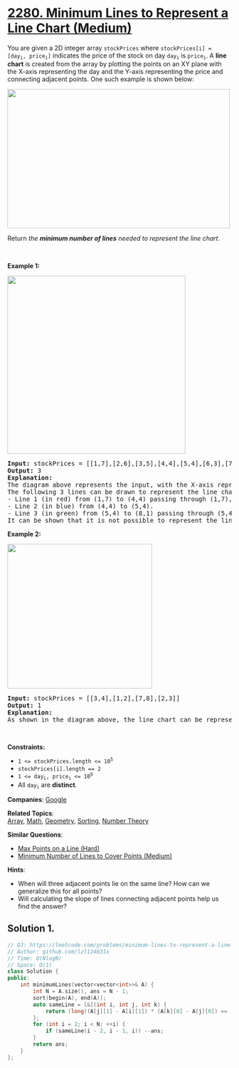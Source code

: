 # [2280. Minimum Lines to Represent a Line Chart (Medium)](https://leetcode.com/problems/minimum-lines-to-represent-a-line-chart)

<p>You are given a 2D integer array <code>stockPrices</code> where <code>stockPrices[i] = [day<sub>i</sub>, price<sub>i</sub>]</code> indicates the price of the stock on day <code>day<sub>i</sub></code> is <code>price<sub>i</sub></code>. A <strong>line chart</strong> is created from the array by plotting the points on an XY plane with the X-axis representing the day and the Y-axis representing the price and connecting adjacent points. One such example is shown below:</p>
<img alt="" src="https://assets.leetcode.com/uploads/2022/03/30/1920px-pushkin_population_historysvg.png" style="width: 500px; height: 313px;" />
<p>Return <em>the <strong>minimum number of lines</strong> needed to represent the line chart</em>.</p>

<p>&nbsp;</p>
<p><strong class="example">Example 1:</strong></p>
<img alt="" src="https://assets.leetcode.com/uploads/2022/03/30/ex0.png" style="width: 400px; height: 400px;" />
<pre>
<strong>Input:</strong> stockPrices = [[1,7],[2,6],[3,5],[4,4],[5,4],[6,3],[7,2],[8,1]]
<strong>Output:</strong> 3
<strong>Explanation:</strong>
The diagram above represents the input, with the X-axis representing the day and Y-axis representing the price.
The following 3 lines can be drawn to represent the line chart:
- Line 1 (in red) from (1,7) to (4,4) passing through (1,7), (2,6), (3,5), and (4,4).
- Line 2 (in blue) from (4,4) to (5,4).
- Line 3 (in green) from (5,4) to (8,1) passing through (5,4), (6,3), (7,2), and (8,1).
It can be shown that it is not possible to represent the line chart using less than 3 lines.
</pre>

<p><strong class="example">Example 2:</strong></p>
<img alt="" src="https://assets.leetcode.com/uploads/2022/03/30/ex1.png" style="width: 325px; height: 325px;" />
<pre>
<strong>Input:</strong> stockPrices = [[3,4],[1,2],[7,8],[2,3]]
<strong>Output:</strong> 1
<strong>Explanation:</strong>
As shown in the diagram above, the line chart can be represented with a single line.
</pre>

<p>&nbsp;</p>
<p><strong>Constraints:</strong></p>

<ul>
	<li><code>1 &lt;= stockPrices.length &lt;= 10<sup>5</sup></code></li>
	<li><code>stockPrices[i].length == 2</code></li>
	<li><code>1 &lt;= day<sub>i</sub>, price<sub>i</sub> &lt;= 10<sup>9</sup></code></li>
	<li>All <code>day<sub>i</sub></code> are <strong>distinct</strong>.</li>
</ul>


**Companies**:
[Google](https://leetcode.com/company/google)

**Related Topics**:  
[Array](https://leetcode.com/tag/array), [Math](https://leetcode.com/tag/math), [Geometry](https://leetcode.com/tag/geometry), [Sorting](https://leetcode.com/tag/sorting), [Number Theory](https://leetcode.com/tag/number-theory)

**Similar Questions**:
* [Max Points on a Line (Hard)](https://leetcode.com/problems/max-points-on-a-line)
* [Minimum Number of Lines to Cover Points (Medium)](https://leetcode.com/problems/minimum-number-of-lines-to-cover-points)

**Hints**:
* When will three adjacent points lie on the same line? How can we generalize this for all points?
* Will calculating the slope of lines connecting adjacent points help us find the answer?

## Solution 1.

```cpp
// OJ: https://leetcode.com/problems/minimum-lines-to-represent-a-line-chart
// Author: github.com/lzl124631x
// Time: O(NlogN)
// Space: O(1)
class Solution {
public:
    int minimumLines(vector<vector<int>>& A) {
        int N = A.size(), ans = N - 1;
        sort(begin(A), end(A));
        auto sameLine = [&](int i, int j, int k) {
            return (long)(A[j][1] - A[i][1]) * (A[k][0] - A[j][0]) == (long)(A[k][1] - A[j][1]) * (A[j][0] - A[i][0]);
        };
        for (int i = 2; i < N; ++i) {
            if (sameLine(i - 2, i - 1, i)) --ans;
        }
        return ans;
    }
};
```